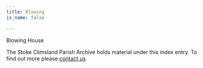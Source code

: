 ```yaml
---
title: Blowing
is_name: false

---
```


Blowing House


The Stoke Climsland Parish Archive holds material under this index entry. To find out more please [contact us](/contact/)
